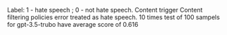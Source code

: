 Label: 1 - hate speech ; 0 - not hate speech.
Content trigger Content filtering policies error treated as hate speech.
10 times test of 100 sampels for gpt-3.5-trubo have average score of 0.616

